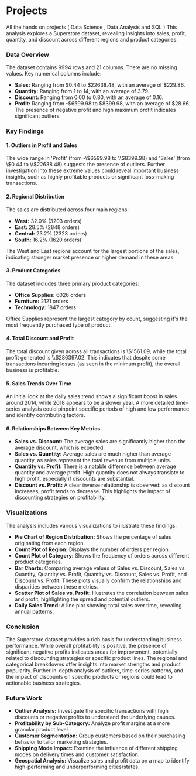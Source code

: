 # Projects
All the hands on projects ( Data Science , Data Analysis and SQL ) 
This analysis explores a Superstore dataset, revealing insights into sales, profit, quantity, and discount across different regions and product categories.

### Data Overview

The dataset contains 9994 rows and 21 columns. There are no missing values. Key numerical columns include:

* **Sales:** Ranging from \$0.44 to \$22638.48, with an average of \$229.86.
* **Quantity:** Ranging from 1 to 14, with an average of 3.79.
* **Discount:** Ranging from 0.00 to 0.80, with an average of 0.16.
* **Profit:** Ranging from -\$6599.98 to \$8399.98, with an average of \$28.66. The presence of negative profit and high maximum profit indicates significant outliers.

### Key Findings

#### 1. Outliers in Profit and Sales
The wide range in 'Profit' (from -\\$6599.98 to \\$8399.98) and 'Sales' (from \\$0.44 to \\$22638.48) suggests the presence of outliers. Further investigation into these extreme values could reveal important business insights, such as highly profitable products or significant loss-making transactions.

#### 2. Regional Distribution
The sales are distributed across four main regions:
* **West:** 32.0% (3203 orders)
* **East:** 28.5% (2848 orders)
* **Central:** 23.2% (2323 orders)
* **South:** 16.2% (1620 orders)

The West and East regions account for the largest portions of the sales, indicating stronger market presence or higher demand in these areas.

#### 3. Product Categories
The dataset includes three primary product categories:
* **Office Supplies:** 6026 orders
* **Furniture:** 2121 orders
* **Technology:** 1847 orders

Office Supplies represent the largest category by count, suggesting it's the most frequently purchased type of product.

#### 4. Total Discount and Profit
The total discount given across all transactions is \\$1561.09, while the total profit generated is \\$286397.02. This indicates that despite some transactions incurring losses (as seen in the minimum profit), the overall business is profitable.

#### 5. Sales Trends Over Time
An initial look at the daily sales trend shows a significant boost in sales around 2014, while 2018 appears to be a slower year. A more detailed time-series analysis could pinpoint specific periods of high and low performance and identify contributing factors.

#### 6. Relationships Between Key Metrics

* **Sales vs. Discount:** The average sales are significantly higher than the average discount, which is expected.
* **Sales vs. Quantity:** Average sales are much higher than average quantity, as sales represent the total revenue from multiple units.
* **Quantity vs. Profit:** There is a notable difference between average quantity and average profit. High quantity does not always translate to high profit, especially if discounts are substantial.
* **Discount vs. Profit:** A clear inverse relationship is observed: as discount increases, profit tends to decrease. This highlights the impact of discounting strategies on profitability.

### Visualizations

The analysis includes various visualizations to illustrate these findings:

* **Pie Chart of Region Distribution:** Shows the percentage of sales originating from each region.
* **Count Plot of Region:** Displays the number of orders per region.
* **Count Plot of Category:** Shows the frequency of orders across different product categories.
* **Bar Charts:** Comparing average values of Sales vs. Discount, Sales vs. Quantity, Quantity vs. Profit, Quantity vs. Discount, Sales vs. Profit, and Discount vs. Profit. These plots visually confirm the relationships and disparities between these metrics.
* **Scatter Plot of Sales vs. Profit:** Illustrates the correlation between sales and profit, highlighting the spread and potential outliers.
* **Daily Sales Trend:** A line plot showing total sales over time, revealing annual patterns.

### Conclusion

The Superstore dataset provides a rich basis for understanding business performance. While overall profitability is positive, the presence of significant negative profits indicates areas for improvement, potentially related to discounting strategies or specific product lines. The regional and categorical breakdowns offer insights into market strengths and product popularity. Further in-depth analysis of outliers, time-series patterns, and the impact of discounts on specific products or regions could lead to actionable business strategies.

### Future Work

* **Outlier Analysis:** Investigate the specific transactions with high discounts or negative profits to understand the underlying causes.
* **Profitability by Sub-Category:** Analyze profit margins at a more granular product level.
* **Customer Segmentation:** Group customers based on their purchasing behavior to tailor marketing strategies.
* **Shipping Mode Impact:** Examine the influence of different shipping modes on delivery times and customer satisfaction.
* **Geospatial Analysis:** Visualize sales and profit data on a map to identify high-performing and underperforming cities/states.
